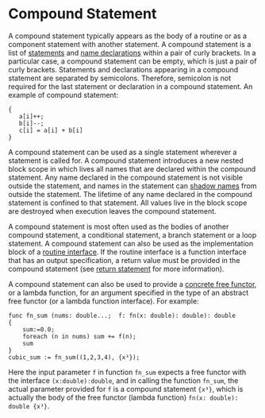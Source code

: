 # Compound Statement

A compound statement typically appears as the body of a routine or as a component statement with another statement. A compound statement is a list of [statements](Statements.md) and [name declarations](Declarations.md) within a pair of curly brackets. In a particular case, a compound statement can be empty, which is just a pair of curly brackets. Statements and declarations appearing in a compound statement are separated by semicolons. Therefore, semicolon is not required for the last statement or declaration in a compound statement. An example of compound statement:
```altro
{
   a[i]++;
   b[i]--;
   c[i] = a[i] + b[i]
}
```

A compound statement can be used as a single statement wherever a statement is called for. A compound statement introduces a new nested block scope in which lives all names that are declared within the compound statement. Any name declared in the compound statement is not visible outside the statement, and names in the statement can [shadow names](https://en.wikipedia.org/wiki/Variable_shadowing) from outside the statement. The lifetime of any name declared in the compound statement is confined to that statement. All values live in the block scope are destroyed when execution leaves the compound statement.

A compound statement is most often used as the bodies of another compound statement, a conditional statement, a branch statement or a loop statement. A compound statement can also be used as the implementation block of a [routine interface](RoutineInterface.md). If the routine interface is a function interface that has an output specification, a return value must be provided in the compound statement (see [return statement](StatementsJump.md) for more information).

A compound statement can also be used to provide a [concrete free functor](FreeFunctor.md), or a lambda function, for an argument specified in the type of an abstract free functor (or a lambda function interface). For example:
```altro
func fn_sum (nums: double...;  f: fn(x: double): double): double
{
    sum:=0.0;
    foreach (n in nums) sum += f(n);
    sum
}
cubic_sum := fn_sum((1,2,3,4), {x³});
```
Here the input parameter `f` in function `fn_sum` expects a free functor with the interface `(x:double):double`, and in calling the function `fn_sum`, the actual parameter provided for `f` is a compound statement `{x³}`, which is actually the body of the free functor (lambda function) `fn(x: double): double {x³}`.

